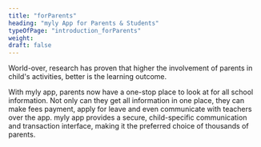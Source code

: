 ```yaml
---
title: "forParents"
heading: "myly App for Parents & Students"
typeOfPage: "introduction_forParents"
weight:
draft: false
---
```


<p>World-over, research has proven that higher the involvement of parents in child&#39;s activities, better is the learning outcome.</p>
<p style="margin:0 0 18px">With myly app, parents now have a one-stop place to look at for all school information. Not only can they get all information in one place, they can make fees payment, apply for leave and even communicate with teachers over the app. myly app provides a secure, child-specific communication and transaction interface, making it the preferred choice of thousands of parents.</p>